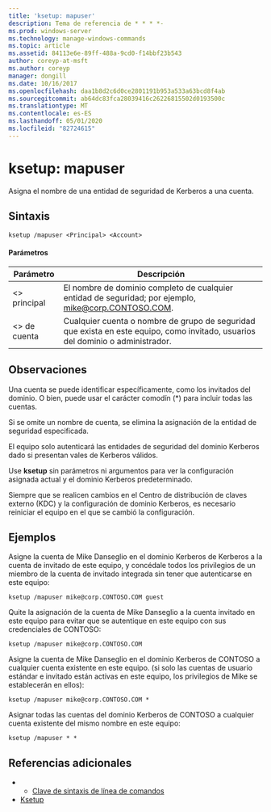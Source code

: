 ```yaml
---
title: 'ksetup: mapuser'
description: Tema de referencia de * * * *-
ms.prod: windows-server
ms.technology: manage-windows-commands
ms.topic: article
ms.assetid: 84113e6e-89ff-488a-9cd0-f14bbf23b543
author: coreyp-at-msft
ms.author: coreyp
manager: dongill
ms.date: 10/16/2017
ms.openlocfilehash: daa1b8d2c6d0ce2801191b953a533a63bcd8f4ab
ms.sourcegitcommit: ab64dc83fca28039416c26226815502d0193500c
ms.translationtype: MT
ms.contentlocale: es-ES
ms.lasthandoff: 05/01/2020
ms.locfileid: "82724615"
---
```

# <a name="ksetupmapuser"></a>ksetup: mapuser



Asigna el nombre de una entidad de seguridad de Kerberos a una cuenta.

## <a name="syntax"></a>Sintaxis

```
ksetup /mapuser <Principal> <Account>
```

#### <a name="parameters"></a>Parámetros

|  Parámetro   |                                                   Descripción                                                   |
|--------------|-----------------------------------------------------------------------------------------------------------------|
| \<> principal |              El nombre de dominio completo de cualquier entidad de seguridad; por ejemplo, mike@corp.CONTOSO.COM.              |
|  \<> de cuenta  | Cualquier cuenta o nombre de grupo de seguridad que exista en este equipo, como invitado, usuarios del dominio o administrador. |

## <a name="remarks"></a>Observaciones

Una cuenta se puede identificar específicamente, como los invitados del dominio. O bien, puede usar el carácter comodín (*) para incluir todas las cuentas.

Si se omite un nombre de cuenta, se elimina la asignación de la entidad de seguridad especificada.

El equipo solo autenticará las entidades de seguridad del dominio Kerberos dado si presentan vales de Kerberos válidos.

Use **ksetup** sin parámetros ni argumentos para ver la configuración asignada actual y el dominio Kerberos predeterminado.

Siempre que se realicen cambios en el Centro de distribución de claves externo (KDC) y la configuración de dominio Kerberos, es necesario reiniciar el equipo en el que se cambió la configuración.

## <a name="examples"></a>Ejemplos

Asigne la cuenta de Mike Danseglio en el dominio Kerberos de Kerberos a la cuenta de invitado de este equipo, y concédale todos los privilegios de un miembro de la cuenta de invitado integrada sin tener que autenticarse en este equipo:
```
ksetup /mapuser mike@corp.CONTOSO.COM guest
```
Quite la asignación de la cuenta de Mike Danseglio a la cuenta invitado en este equipo para evitar que se autentique en este equipo con sus credenciales de CONTOSO:
```
ksetup /mapuser mike@corp.CONTOSO.COM 
```
Asigne la cuenta de Mike Danseglio en el dominio Kerberos de CONTOSO a cualquier cuenta existente en este equipo. (si solo las cuentas de usuario estándar e invitado están activas en este equipo, los privilegios de Mike se establecerán en ellos):
```
ksetup /mapuser mike@corp.CONTOSO.COM *
```
Asignar todas las cuentas del dominio Kerberos de CONTOSO a cualquier cuenta existente del mismo nombre en este equipo:
```
ksetup /mapuser * *
```

## <a name="additional-references"></a>Referencias adicionales

-   - [Clave de sintaxis de línea de comandos](command-line-syntax-key.md)
-   [Ksetup](ksetup.md)